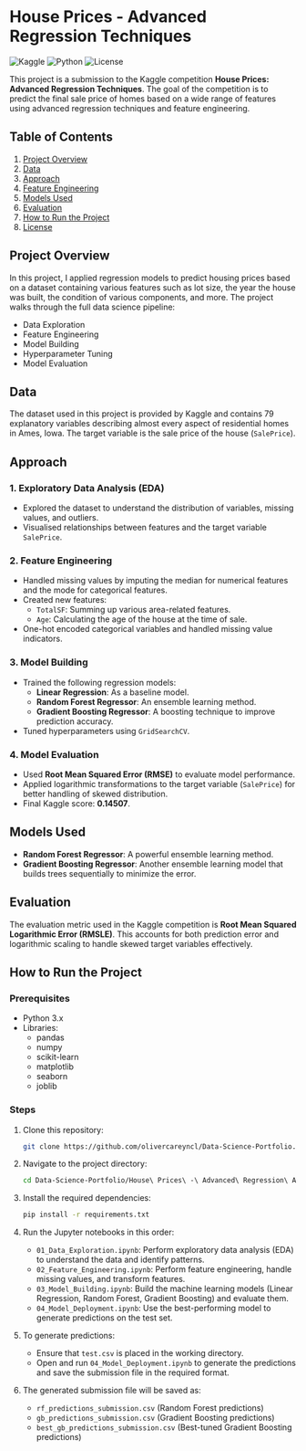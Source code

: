 # House Prices - Advanced Regression Techniques

![Kaggle](https://img.shields.io/badge/Kaggle-House%20Prices%20Prediction-blue)
![Python](https://img.shields.io/badge/Python-3.x-brightgreen)
![License](https://img.shields.io/badge/License-MIT-green)

This project is a submission to the Kaggle competition **House Prices: Advanced Regression Techniques**. The goal of the competition is to predict the final sale price of homes based on a wide range of features using advanced regression techniques and feature engineering.

## Table of Contents
1. [Project Overview](#project-overview)
2. [Data](#data)
3. [Approach](#approach)
4. [Feature Engineering](#feature-engineering)
5. [Models Used](#models-used)
6. [Evaluation](#evaluation)
7. [How to Run the Project](#how-to-run-the-project)
8. [License](#license)

## Project Overview

In this project, I applied regression models to predict housing prices based on a dataset containing various features such as lot size, the year the house was built, the condition of various components, and more. The project walks through the full data science pipeline:

- Data Exploration
- Feature Engineering
- Model Building
- Hyperparameter Tuning
- Model Evaluation

## Data

The dataset used in this project is provided by Kaggle and contains 79 explanatory variables describing almost every aspect of residential homes in Ames, Iowa. The target variable is the sale price of the house (`SalePrice`).

## Approach

### 1. **Exploratory Data Analysis (EDA)**
   - Explored the dataset to understand the distribution of variables, missing values, and outliers.
   - Visualised relationships between features and the target variable `SalePrice`.

### 2. **Feature Engineering**
   - Handled missing values by imputing the median for numerical features and the mode for categorical features.
   - Created new features:
     - `TotalSF`: Summing up various area-related features.
     - `Age`: Calculating the age of the house at the time of sale.
   - One-hot encoded categorical variables and handled missing value indicators.

### 3. **Model Building**
   - Trained the following regression models:
     - **Linear Regression**: As a baseline model.
     - **Random Forest Regressor**: An ensemble learning method.
     - **Gradient Boosting Regressor**: A boosting technique to improve prediction accuracy.
   - Tuned hyperparameters using `GridSearchCV`.

### 4. **Model Evaluation**
   - Used **Root Mean Squared Error (RMSE)** to evaluate model performance.
   - Applied logarithmic transformations to the target variable (`SalePrice`) for better handling of skewed distribution.
   - Final Kaggle score: **0.14507**.

## Models Used

- **Random Forest Regressor**: A powerful ensemble learning method.
- **Gradient Boosting Regressor**: Another ensemble learning model that builds trees sequentially to minimize the error.

## Evaluation

The evaluation metric used in the Kaggle competition is **Root Mean Squared Logarithmic Error (RMSLE)**. This accounts for both prediction error and logarithmic scaling to handle skewed target variables effectively.

## How to Run the Project

### Prerequisites

- Python 3.x
- Libraries:
  - pandas
  - numpy
  - scikit-learn
  - matplotlib
  - seaborn
  - joblib

### Steps

1. Clone this repository:
   ```bash
   git clone https://github.com/olivercareyncl/Data-Science-Portfolio.git
   ```

2. Navigate to the project directory:
   ```bash
   cd Data-Science-Portfolio/House\ Prices\ -\ Advanced\ Regression\ Analysis
   ```

3. Install the required dependencies:
   ```bash
   pip install -r requirements.txt
   ```

4. Run the Jupyter notebooks in this order:
   - `01_Data_Exploration.ipynb`: Perform exploratory data analysis (EDA) to understand the data and identify patterns.
   - `02_Feature_Engineering.ipynb`: Perform feature engineering, handle missing values, and transform features.
   - `03_Model_Building.ipynb`: Build the machine learning models (Linear Regression, Random Forest, Gradient Boosting) and evaluate them.
   - `04_Model_Deployment.ipynb`: Use the best-performing model to generate predictions on the test set.

5. To generate predictions:
   - Ensure that `test.csv` is placed in the working directory.
   - Open and run `04_Model_Deployment.ipynb` to generate the predictions and save the submission file in the required format.

6. The generated submission file will be saved as:
   - `rf_predictions_submission.csv` (Random Forest predictions)
   - `gb_predictions_submission.csv` (Gradient Boosting predictions)
   - `best_gb_predictions_submission.csv` (Best-tuned Gradient Boosting predictions)



